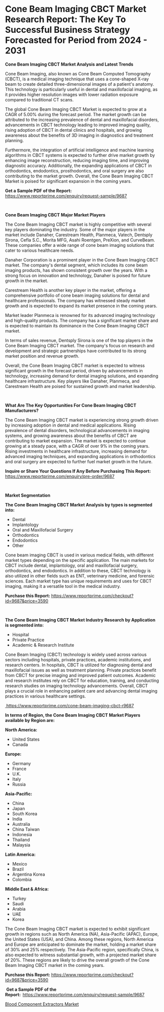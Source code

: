 <p><h1>Cone Beam Imaging CBCT Market Research Report: The Key To Successful Business Strategy Forecasted for Period from 2024 - 2031</h1></p><p><strong>Cone Beam Imaging CBCT Market Analysis and Latest Trends</strong></p>
<p><p>Cone Beam Imaging, also known as Cone Beam Computed Tomography (CBCT), is a medical imaging technique that uses a cone-shaped X-ray beam to create detailed three-dimensional images of a patient's anatomy. This technology is particularly useful in dental and maxillofacial imaging, as it provides higher resolution images with lower radiation exposure compared to traditional CT scans.</p><p>The global Cone Beam Imaging CBCT Market is expected to grow at a CAGR of 5.00% during the forecast period. The market growth can be attributed to the increasing prevalence of dental and maxillofacial disorders, advancements in CBCT technology leading to improved imaging quality, rising adoption of CBCT in dental clinics and hospitals, and growing awareness about the benefits of 3D imaging in diagnostics and treatment planning.</p><p>Furthermore, the integration of artificial intelligence and machine learning algorithms in CBCT systems is expected to further drive market growth by enhancing image reconstruction, reducing imaging time, and improving diagnostic accuracy. Additionally, the expanding applications of CBCT in orthodontics, endodontics, prosthodontics, and oral surgery are also contributing to the market growth. Overall, the Cone Beam Imaging CBCT Market is poised for significant expansion in the coming years.</p></p>
<p><strong>Get a Sample PDF of the Report:&nbsp;</strong> <a href="https://www.reportprime.com/enquiry/request-sample/9687">https://www.reportprime.com/enquiry/request-sample/9687</a></p>
<p>&nbsp;</p>
<p><strong>Cone Beam Imaging CBCT Major Market Players</strong></p>
<p><p>The Cone Beam Imaging CBCT market is highly competitive with several key players dominating the industry. Some of the major players in the market include Danaher, Carestream Health, Planmeca, Vatech, Dentsply Sirona, Cefla S.C., Morita MFG, Asahi Roentgen, PreXion, and CurveBeam. These companies offer a wide range of cone beam imaging solutions that cater to various healthcare needs.</p><p>Danaher Corporation is a prominent player in the Cone Beam Imaging CBCT market. The company's dental segment, which includes its cone beam imaging products, has shown consistent growth over the years. With a strong focus on innovation and technology, Danaher is poised for future growth in the market.</p><p>Carestream Health is another key player in the market, offering a comprehensive portfolio of cone beam imaging solutions for dental and healthcare professionals. The company has witnessed steady market growth and is expected to expand its market presence in the coming years.</p><p>Market leader Planmeca is renowned for its advanced imaging technology and high-quality products. The company has a significant market share and is expected to maintain its dominance in the Cone Beam Imaging CBCT market.</p><p>In terms of sales revenue, Dentsply Sirona is one of the top players in the Cone Beam Imaging CBCT market. The company's focus on research and development and strategic partnerships have contributed to its strong market position and revenue growth.</p><p>Overall, the Cone Beam Imaging CBCT market is expected to witness significant growth in the forecast period, driven by advancements in technology, increasing demand for dental imaging solutions, and expanding healthcare infrastructure. Key players like Danaher, Planmeca, and Carestream Health are poised for sustained growth and market leadership.</p></p>
<p>&nbsp;</p>
<p><strong>What Are The Key Opportunities For Cone Beam Imaging CBCT Manufacturers?</strong></p>
<p><p>The Cone Beam Imaging CBCT market is experiencing strong growth driven by increasing adoption in dental and medical applications. Rising prevalence of dental disorders, technological advancements in imaging systems, and growing awareness about the benefits of CBCT are contributing to market expansion. The market is expected to continue growing at a steady pace, with a CAGR of over 9% in the coming years. Rising investments in healthcare infrastructure, increasing demand for advanced imaging techniques, and expanding applications in orthodontics and oral surgery are expected to further fuel market growth in the future.</p></p>
<p><strong>Inquire or Share Your Questions If Any Before Purchasing This Report:</strong> <a href="https://www.reportprime.com/enquiry/pre-order/9687">https://www.reportprime.com/enquiry/pre-order/9687</a></p>
<p>&nbsp;</p>
<p><strong>Market Segmentation</strong></p>
<p><strong>The Cone Beam Imaging CBCT Market Analysis by types is segmented into:</strong></p>
<p><ul><li>Dental</li><li>Implantology</li><li>Oral and Maxillofacial Surgery</li><li>Orthodontics</li><li>Endodontics</li><li>Other</li></ul></p>
<p><p>Cone beam imaging CBCT is used in various medical fields, with different market types depending on the specific application. The main markets for CBCT include dental, implantology, oral and maxillofacial surgery, orthodontics, and endodontics. In addition to these, CBCT technology is also utilized in other fields such as ENT, veterinary medicine, and forensic sciences. Each market type has unique requirements and uses for CBCT imaging, making it a versatile tool in the medical industry.</p></p>
<p><strong>Purchase this Report:&nbsp;</strong><a href="https://www.reportprime.com/checkout?id=9687&price=3590">https://www.reportprime.com/checkout?id=9687&price=3590</a></p>
<p>&nbsp;</p>
<p><strong>The Cone Beam Imaging CBCT Market Industry Research by Application is segmented into:</strong></p>
<p><ul><li>Hospital</li><li>Private Practice</li><li>Academic & Research Institute</li></ul></p>
<p><p>Cone Beam Imaging (CBCT) technology is widely used across various sectors including hospitals, private practices, academic institutions, and research centers. In hospitals, CBCT is utilized for diagnosing dental and maxillofacial issues as well as treatment planning. Private practices benefit from CBCT for precise imaging and improved patient outcomes. Academic and research institutes rely on CBCT for education, training, and conducting research studies on imaging technology advancements. Overall, CBCT plays a crucial role in enhancing patient care and advancing dental imaging practices in various healthcare settings.</p></p>
<p><a href="https://www.reportprime.com/cone-beam-imaging-cbct-r9687">&nbsp;https://www.reportprime.com/cone-beam-imaging-cbct-r9687</a></p>
<p><strong>In terms of Region, the Cone Beam Imaging CBCT Market Players available by Region are:</strong></p>
<p>
    <p> <strong> North America: </strong>
        <ul>
            <li>United States</li>
            <li>Canada</li>
        </ul>
        </p> 
    <p> <strong> Europe: </strong>
        <ul>
            <li>Germany</li>
            <li>France</li>
            <li>U.K.</li>
            <li>Italy</li>
            <li>Russia</li>
        </ul>
        </p> 
    <p> <strong> Asia-Pacific: </strong>
        <ul>
            <li>China</li>
            <li>Japan</li>
            <li>South Korea</li>
            <li>India</li>
            <li>Australia</li>
            <li>China Taiwan</li>
            <li>Indonesia</li>
            <li>Thailand</li>
            <li>Malaysia</li>
        </ul>
        </p> 
    <p> <strong> Latin America: </strong>
        <ul>
            <li>Mexico</li>
            <li>Brazil</li>
            <li>Argentina Korea</li>
            <li>Colombia</li>
        </ul>
        </p> 
    <p> <strong> Middle East & Africa: </strong>
        <ul>
            <li>Turkey</li>
            <li>Saudi</li>
            <li>Arabia</li>
            <li>UAE</li>
            <li>Korea</li>
        </ul>
    </p>
    </p>
<p><p>The Cone Beam Imaging CBCT market is expected to exhibit significant growth in regions such as North America (NA), Asia-Pacific (APAC), Europe, the United States (USA), and China. Among these regions, North America and Europe are anticipated to dominate the market, holding a market share of 30% and 25% respectively. The Asia-Pacific region, specifically China, is also expected to witness substantial growth, with a projected market share of 20%. These regions are likely to drive the overall growth of the Cone Beam Imaging CBCT market in the coming years.</p></p>
<p><strong>Purchase this Report: </strong><a href="https://www.reportprime.com/checkout?id=9687&price=3590">https://www.reportprime.com/checkout?id=9687&price=3590</a></p>
<p>&nbsp;<strong>Get a Sample PDF of the Report:&nbsp;&nbsp;</strong><a href="https://www.reportprime.com/enquiry/request-sample/9687">https://www.reportprime.com/enquiry/request-sample/9687</a></p>
<p><strong></strong></p>
<p><p><a href="https://github.com/derrinmiltonellis35gcl/Market-Research-Report-List-4/blob/main/blood-component-extractors-market.md">Blood Component Extractors Market</a></p></p>